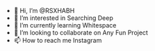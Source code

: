 - 👋 Hi, I’m @RSXHABH
- 👀 I’m interested in Searching Deep
- 🌱 I’m currently learning Whitespace
- 💞️ I’m looking to collaborate on Any Fun Project
- 📫 How to reach me Instagram

<!---
RSXHABH/RSXHABH is a ✨ special ✨ repository because its `README.md` (this file) appears on your GitHub profile.
You can click the Preview link to take a look at your changes.
--->

